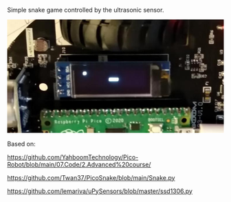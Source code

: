 

Simple snake game controlled by the ultrasonic sensor.

![](snake-game.jpg)

Based on:

https://github.com/YahboomTechnology/Pico-Robot/blob/main/07.Code/2.Advanced%20course/

https://github.com/Twan37/PicoSnake/blob/main/Snake.py

https://github.com/lemariva/uPySensors/blob/master/ssd1306.py


